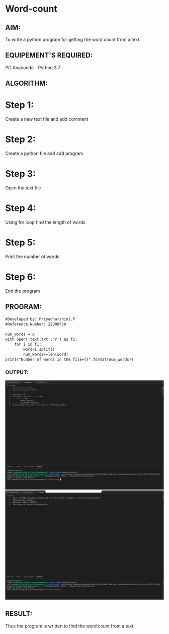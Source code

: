 # Word-count
## AIM:
To write a python program for getting the word count from a text.
## EQUIPEMENT'S REQUIRED: 
PC Anaconda - Python 3.7

## ALGORITHM:
# Step 1:
Create a new text file and add comment

# Step 2:
Create a python file and add program

# Step 3:
Open the text file

# Step 4:
Using for loop find the length of words

# Step 5:
Print the number of words

# Step 6:
End the program

## PROGRAM:
```
#Developed by: Priyadharshini.P
#Reference Number: 22008758

num_words = 0
with open('text.txt','r') as f1:
    for i in f1:
        word=i.split()
        num_words+=len(word)
print("Number of words in the file={}".format(num_words))
```

### OUTPUT:
![](WORD.png)
![](TEXT.png)

## RESULT:
Thus the program is written to find the word count from a text.

